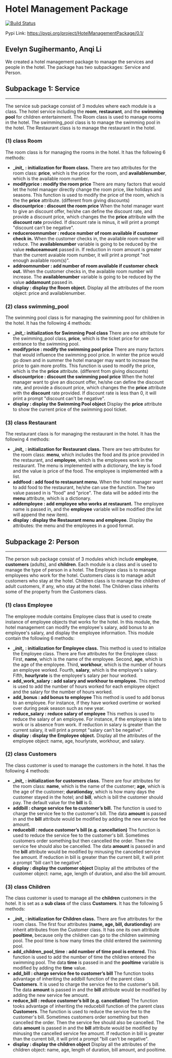 # Hotel Management Package

[![Build Status](https://app.travis-ci.com/anqiubc/533-lab4.svg?token=gXX2VZwumP3CqT69yc6o&branch=main)](https://app.travis-ci.com/anqiubc/533-lab4)

Pypi Link: https://pypi.org/project/HotelManagementPackage/0.1/


Evelyn Sugihermanto, Anqi Li
---
We created a hotel management package to manage the services and people in the hotel. The package has two subpackages: Service and Person. 
## Subpackage 1: Service
---
The service sub package consist of 3 modules where each module is a class. The hotel service including the **room**, **restaurant**, and the **swimming pool** for children entertainment. The Room class is used to manage rooms in the hotel. The swimming_pool class is to manage the swimming pool in the hotel. The Restaurant class is to manage the restaurant in the hotel. 

###  (1) class Room
The room class is for managing the rooms in the hotel. It has the following 6 methods: 
- **\__init\__ : initialization for Room class.**
There are two attributes for the room class: **price**, which is the price for the room, and **availablenumber**, which is the available room number.
- **modifyprice : modify the room price**
There are many factors that would let the hotel manager directly change the room price, like holidays and seasons. This function is used to modify the price of the room, which is the the **price** attribute. (different from giving discounts) 
- **discountprice : discount the room price**
When the hotel manager want to give an discount offer, he/she can define the discount rate, and provide a discount price, which changes the the **price** attribute with the **discount rate** provided. If discount rate is minus, it will print a prompt "discount can't be negative".
- **reduceroomnumber : reduce number of room available if customer check in.**
When the customer checks in, the available room number will reduce. The **availablenumber** variable is going to be reduced by the value **reduceamount** passed in.  If reduction in room amount is greater than the current avaiable room number, it will print a prompt "not enough available room(s)".
-	**addroomnumber : add number of room available if customer check out.**
When the customer checks in, the available room number will increase. The **availablenumber** variable is going to be reduced by the value **addamount** passed in. 
-	**display : display the Room object.**
Display all the attributes of the room object: price and availablenumber.

###  (2) class swimming_pool

The swimming pool class is for managing the swimming pool for children in the hotel. It has the following 4 methods:
- **\__init\__: initialization for Swimming Pool class**
There are one attribute for the swimming_pool class, **price**, which is the ticket price for one entrance to the swimming pool.
- **modifyprice : modify the swimming pool price**
There are many factors that would influence the swimming pool price. In winter the price would go down and in summer the hotel manager may want to increase the price to gain more profits. This function is used to modify the price, which is the the **price** attribute. (different from giving discounts) 
- **discountprice : discount the swimming pool price**
When the hotel manager want to give an discount offer, he/she can define the discount rate, and provide a discount price,  which changes the the **price** attribute with the **discount** rate provided. If discount rate is less than 0, it will print a prompt "discount can't be negative".
- **display : display the Swimming Pool object**
Display the **price** attribute to show the current price of the swimming pool ticket.

###  (3) class Restaurant

The restaurant class is for managing the restaurant in the hotel. It has the following 4 methods: 
- **\__init\__ : initialization for Restaurant class.**
There are two attributes for the room class: **menu**, which includes the food and its price provided in the restaurant, and **employee**, which is the employees work in the restaurant. The menu is implemented with a dictionary, the key is food and the value is price of the food. The employee is implemented with a list. 
- **addfood : add food to restaurant menu.** 
When the hotel manager want to add food to the restaurant, he/she can use the function. The two value passed in is "food" and "price". The data will be added into the **menu** attribute, which is a dictionary.
- **addemployee : add employee who works at restaurant.**
The employee name is passed in, and the **employee** variable will be modified (the list will append the new item).
-	**display : display the Restaurant menu and employee.**
Display the attributes: the menu and the employees in a good format.

## Subpackage 2: Person
---
The person sub package consist of 3 modules which include **employee**, **customers** (adults), and **children**. Each module is a class and is used to manage the type of person in a hotel. The Employee class is to manage employees who work for the hotel. Customers class is to manage adult customers who stay at the hotel. Children class is to manage the children of adult customers, if any, who stay at the hotel. The Children class inherits some of the property from the Customers class.
###  (1) class Employee
The employee module contains Employee class that is used to create instance of employee objects that works for the hotel. In this module, the hotel management can modify the employee's salary, add bonus to an employee's salary, and display the employee information. This module contain the following 6 methods:
- **\__init\__ : initialization for Employee class.**
This method is used to initialize the Employee class. There are five attributes for the Employee class: First, **name**, which is the name of the employee. Second, **age**, which is the age of the employee. Third, **workhour**, which is the number of hours an employee worked. Fourth, **salary**, which is the employee's salary. Fifth, **hourlyrate** is the employee's salary per hour worked.
- **add_work_salary : add salary and workhour to employee.**
This method is used to add the number of hours worked for each employee object and the salary for the number of hours worked.
- **add_bonus : add bonus to employee**
This method is used to add bonus to an employee. For instance, if they have worked overtime or worked over during peak season such as new year.
- **reduce_salary : reduce salary of employee**
This methos is used to reduce the salary of an employee. For instance, if the employee is late to work or is absence from work. If reduction in salary is greater than the current salary, it will print a prompt "salary can't be negative".
-	**display : display the Employee object.**
Display all the attributes of the employee object: name, age, hourlyrate, workhour, and salary.

###  (2) class Customers
The class customer is used to manage the customers in the hotel. It has the following 4 methods:
- **\__init\__ : initialization for customers class.**
There are four attributes for the room class: **name**, which is the name of the customer; **age**, which is the age of the customer; **durationday**, which is how many days the customer stayed in the hotel; and **bill**, which is bill the customer should pay. The default value for the **bill** is 0.
- **addbill : charge service fee to customer’s bill.**
The function is used to charge the service fee to the customer's bill. The data **amount** is passed in and the **bill** attribute would be modified by adding the new service fee amount.
- **reducebill : reduce customer’s bill (e.g. cancellation)**
The function is used to reduce the service fee to the customer's bill. Sometimes customers order something but then cancelled the order. Then the service fee should also be cancelled. The data **amount** is passed in and the **bill** attribute would be modified by minusing the cancelled service fee amount. If reduction in bill is greater than the current bill, it will print a prompt "bill can't be negative".
- **display : display the customer object**
Display all the attributes of the customer object: name, age, length of duration, and also the bill amount.

###  (3) class Children
The class customer is used to manage all the **children** customers in the hotel. It is set as a **sub class** of the class **Customers**. It has the following 5 methods:
- **\__init\__ : initialization for Children class.**
There are five attributes for the room class. The first four attributes (**name, age, bill, durationday**) are inherit attributes from the Customer class. It has one its own attribute **pooltime**, because only the children can go to the children swimming pool. The pool time is how many times the child entered the swimming pool.
- **add_children_pool_time : add number of time pool is entered.**
This function is used to add the number of time the children entered the swimming pool. The data **time** is passed in and the **pooltime** variable is modified by adding the **time** value.
- **add_bill : charge service fee to customer’s bill**
The function tooks advantage of inheriting the addbill function of the parent class **Customers**. It is used to charge the service fee to the customer's bill. The data **amount** is passed in and the **bill** attribute would be modified by adding the new service fee amount.
- **reduce_bill : reduce customer’s bill (e.g. cancellation)**
The function tooks advantage of inheriting the reducebill function of the parent class **Customers**. The function is used to reduce the service fee to the customer's bill. Sometimes customers order something but then cancelled the order. Then the service fee should also be cancelled. The data **amount** is passed in and the **bill** attribute would be modified by minusing the cancelled service fee amount. If reduction in bill is greater than the current bill, it will print a prompt "bill can't be negative".
- **display : display the children object**
Display all the attributes of the children object: name, age, length of duration, bill amount, and pooltime.

